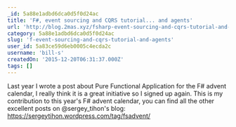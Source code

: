 ```yaml
---
_id: 5a88e1adbd6dca0d5f0d24ac
title: 'F#, event sourcing and CQRS tutorial... and agents'
url: 'http://blog.2mas.xyz/fsharp-event-sourcing-and-cqrs-tutorial-and-agents/'
category: 5a88e1adbd6dca0d5f0d24ac
slug: 'f-event-sourcing-and-cqrs-tutorial-and-agents'
user_id: 5a83ce59d6eb0005c4ecda2c
username: 'bill-s'
createdOn: '2015-12-20T06:31:37.000Z'
tags: []
---
```


Last year I wrote a post about Pure Functional Application for the F# advent calendar, I really think it is a great initiative so I signed up again. This is my contribution to this year's F# advent calendar, you can find all the other excellent posts on @sergey_tihon's blog: https://sergeytihon.wordpress.com/tag/fsadvent/
